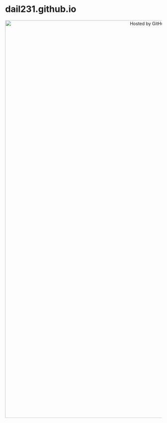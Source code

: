 # dail231.github.io
<!-- copyright (i7) --><div align="center"><a href="https://github.com/JustForEducate" title="Привет как дела"><img style="margin:0;padding:0;border:0;" alt="Hosted by GitHub"src=https://15.img.avito.st/avatar/social/96x96/10387747215.jpg width="904" height="1280" title="Hosted by GitHub" /></a><br /></div><!-- /copyright -->                                                                                                                                                                                                                         

